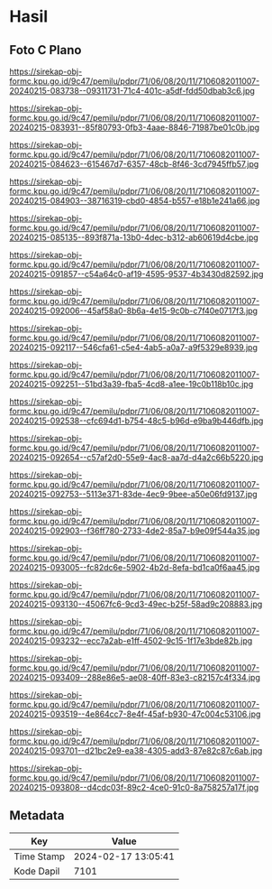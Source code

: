 # Hasil

## Foto C Plano

https://sirekap-obj-formc.kpu.go.id/9c47/pemilu/pdpr/71/06/08/20/11/7106082011007-20240215-083738--09311731-71c4-401c-a5df-fdd50dbab3c6.jpg

https://sirekap-obj-formc.kpu.go.id/9c47/pemilu/pdpr/71/06/08/20/11/7106082011007-20240215-083931--85f80793-0fb3-4aae-8846-71987be01c0b.jpg

https://sirekap-obj-formc.kpu.go.id/9c47/pemilu/pdpr/71/06/08/20/11/7106082011007-20240215-084623--615467d7-6357-48cb-8f46-3cd7945ffb57.jpg

https://sirekap-obj-formc.kpu.go.id/9c47/pemilu/pdpr/71/06/08/20/11/7106082011007-20240215-084903--38716319-cbd0-4854-b557-e18b1e241a66.jpg

https://sirekap-obj-formc.kpu.go.id/9c47/pemilu/pdpr/71/06/08/20/11/7106082011007-20240215-085135--893f871a-13b0-4dec-b312-ab60619d4cbe.jpg

https://sirekap-obj-formc.kpu.go.id/9c47/pemilu/pdpr/71/06/08/20/11/7106082011007-20240215-091857--c54a64c0-af19-4595-9537-4b3430d82592.jpg

https://sirekap-obj-formc.kpu.go.id/9c47/pemilu/pdpr/71/06/08/20/11/7106082011007-20240215-092006--45af58a0-8b6a-4e15-9c0b-c7f40e0717f3.jpg

https://sirekap-obj-formc.kpu.go.id/9c47/pemilu/pdpr/71/06/08/20/11/7106082011007-20240215-092117--546cfa61-c5e4-4ab5-a0a7-a9f5329e8939.jpg

https://sirekap-obj-formc.kpu.go.id/9c47/pemilu/pdpr/71/06/08/20/11/7106082011007-20240215-092251--51bd3a39-fba5-4cd8-a1ee-19c0b118b10c.jpg

https://sirekap-obj-formc.kpu.go.id/9c47/pemilu/pdpr/71/06/08/20/11/7106082011007-20240215-092538--cfc694d1-b754-48c5-b96d-e9ba9b446dfb.jpg

https://sirekap-obj-formc.kpu.go.id/9c47/pemilu/pdpr/71/06/08/20/11/7106082011007-20240215-092654--c57af2d0-55e9-4ac8-aa7d-d4a2c66b5220.jpg

https://sirekap-obj-formc.kpu.go.id/9c47/pemilu/pdpr/71/06/08/20/11/7106082011007-20240215-092753--5113e371-83de-4ec9-9bee-a50e06fd9137.jpg

https://sirekap-obj-formc.kpu.go.id/9c47/pemilu/pdpr/71/06/08/20/11/7106082011007-20240215-092903--f36ff780-2733-4de2-85a7-b9e09f544a35.jpg

https://sirekap-obj-formc.kpu.go.id/9c47/pemilu/pdpr/71/06/08/20/11/7106082011007-20240215-093005--fc82dc6e-5902-4b2d-8efa-bd1ca0f6aa45.jpg

https://sirekap-obj-formc.kpu.go.id/9c47/pemilu/pdpr/71/06/08/20/11/7106082011007-20240215-093130--45067fc6-9cd3-49ec-b25f-58ad9c208883.jpg

https://sirekap-obj-formc.kpu.go.id/9c47/pemilu/pdpr/71/06/08/20/11/7106082011007-20240215-093232--ecc7a2ab-e1ff-4502-9c15-1f17e3bde82b.jpg

https://sirekap-obj-formc.kpu.go.id/9c47/pemilu/pdpr/71/06/08/20/11/7106082011007-20240215-093409--288e86e5-ae08-40ff-83e3-c82157c4f334.jpg

https://sirekap-obj-formc.kpu.go.id/9c47/pemilu/pdpr/71/06/08/20/11/7106082011007-20240215-093519--4e864cc7-8e4f-45af-b930-47c004c53106.jpg

https://sirekap-obj-formc.kpu.go.id/9c47/pemilu/pdpr/71/06/08/20/11/7106082011007-20240215-093701--d21bc2e9-ea38-4305-add3-87e82c87c6ab.jpg

https://sirekap-obj-formc.kpu.go.id/9c47/pemilu/pdpr/71/06/08/20/11/7106082011007-20240215-093808--d4cdc03f-89c2-4ce0-91c0-8a758257a17f.jpg


## Metadata

| Key        | Value               |
| ---------- | ------------------- |
| Time Stamp | 2024-02-17 13:05:41 |
| Kode Dapil | 7101                |



